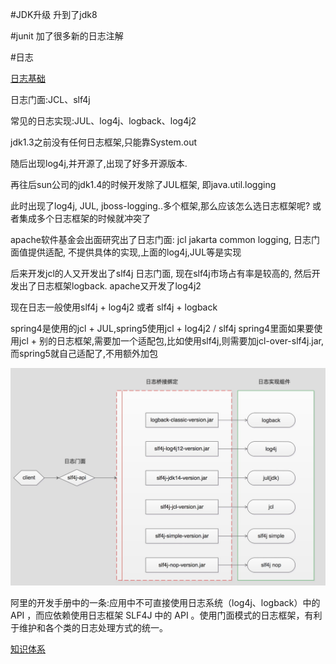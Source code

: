 #JDK升级
升到了jdk8

#junit
加了很多新的日志注解

#日志

[日志基础](https://blog.csdn.net/qq_50652600/article/details/122179666)

日志门面:JCL、slf4j

常见的日志实现:JUL、log4j、logback、log4j2

jdk1.3之前没有任何日志框架,只能靠System.out

随后出现log4j,并开源了,出现了好多开源版本.

再往后sun公司的jdk1.4的时候开发除了JUL框架, 即java.util.logging

此时出现了log4j, JUL, jboss-logging..多个框架,那么应该怎么选日志框架呢? 或者集成多个日志框架的时候就冲突了

apache软件基金会出面研究出了日志门面: jcl jakarta common logging, 日志门面值提供适配, 不提供具体的实现,上面的log4j,JUL等是实现

后来开发jcl的人又开发出了slf4j 日志门面, 现在slf4j市场占有率是较高的, 然后开发出了日志框架logback. apache又开发了log4j2

现在日志一般使用slf4j + log4j2  或者 slf4j + logback

spring4是使用的jcl + JUL,spring5使用jcl + log4j2 / slf4j 
spring4里面如果要使用jcl + 别的日志框架,需要加一个适配包,比如使用slf4j,则需要加jcl-over-slf4j.jar,而spring5就自己适配了,不用额外加包

![slf4j](img/691653288757_.pic.jpg)

阿里的开发手册中的一条:应用中不可直接使用日志系统（log4j、logback）中的 API ，而应依赖使用日志框架 SLF4J 中的 API 。使用门面模式的日志框架，有利于维护和各个类的日志处理方式的统一。


[知识体系](https://www.pdai.tech/md/spring/spring.html)
































